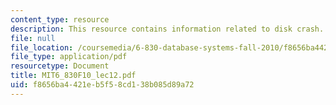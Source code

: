 ```yaml
---
content_type: resource
description: This resource contains information related to disk crash.
file: null
file_location: /coursemedia/6-830-database-systems-fall-2010/f8656ba4421eb5f58cd138b085d89a72_MIT6_830F10_lec12.pdf
file_type: application/pdf
resourcetype: Document
title: MIT6_830F10_lec12.pdf
uid: f8656ba4-421e-b5f5-8cd1-38b085d89a72
---
```

